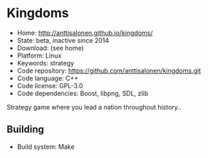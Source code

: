 # Kingdoms

- Home: http://anttisalonen.github.io/kingdoms/
- State: beta, inactive since 2014
- Download: (see home)
- Platform: Linux
- Keywords: strategy
- Code repository: https://github.com/anttisalonen/kingdoms.git
- Code language: C++
- Code license: GPL-3.0
- Code dependencies: Boost, libpng, SDL, zlib

Strategy game where you lead a nation throughout history..

## Building

- Build system: Make
